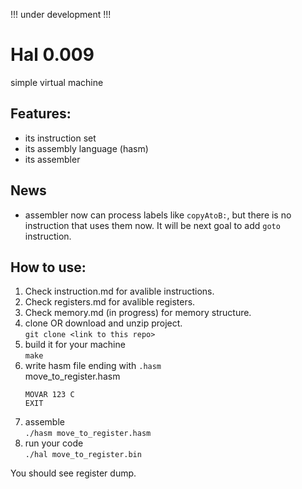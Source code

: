 !!! under development !!!
# Hal 0.009
simple virtual machine
## Features:
- its instruction set
- its assembly language (hasm)
- its assembler

## News
- assembler now can process labels like `copyAtoB:`, but there is no instruction that uses them now. It will be next goal to add `goto` instruction.

## How to use:
1. Check instruction.md for avalible instructions.
2. Check registers.md for avalible registers.
3. Check memory.md (in progress) for memory structure.
4. clone OR download and unzip project.  
   `git clone <link to this repo>`
5. build it for your machine  
   `make`
6. write hasm file ending with `.hasm`  
   move_to_register.hasm
   ```
   MOVAR 123 C
   EXIT
   ```
7. assemble  
   `./hasm move_to_register.hasm`
8. run your code  
   `./hal move_to_register.bin`

You should see register dump.
